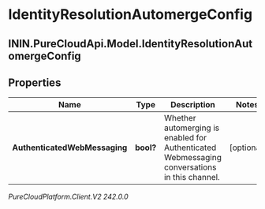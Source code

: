 # IdentityResolutionAutomergeConfig

## ININ.PureCloudApi.Model.IdentityResolutionAutomergeConfig

## Properties

|Name | Type | Description | Notes|
|------------ | ------------- | ------------- | -------------|
| **AuthenticatedWebMessaging** | **bool?** | Whether automerging is enabled for Authenticated Webmessaging conversations in this channel. | [optional] |



_PureCloudPlatform.Client.V2 242.0.0_
